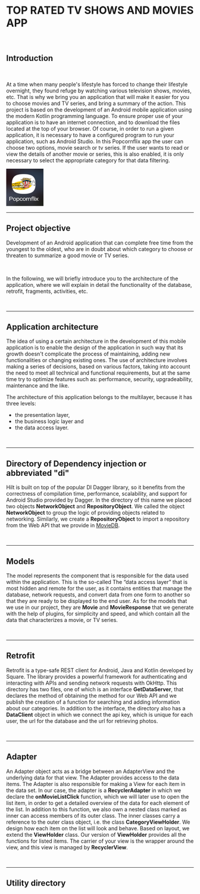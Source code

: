 # TOP RATED TV SHOWS AND MOVIES APP
<br>

## Introduction
<br>
<p> At a time when many people's lifestyle has forced to change their lifestyle overnight, they found refuge by watching various television shows, movies, etc. That is why we bring you an application that will make it easier for you to choose movies and TV series, and bring a summary of the action. This project is based on the development of an Android mobile application using the modern Kotlin programming language. To ensure proper use of your application is to have an internet connection, and to download the files located at the top of your browser. Of course, in order to run a given application, it is necessary to have a configured program to run your application, such as Android Studio.
In this Popcornflix app the user can choose two options, movie search or tv series. If the user wants to read or view the details of another movie or series, this is also enabled, it is only necessary to select the appropriate category for that data filtering.</p>
<img src="https://github.com/berina-spirjan1/Tv-shows-app/blob/main/images/image1.jpg" alt="Image of application icon" width="100" height="100"  ALIGN=”left” >
 <br><hr>

## Project objective
<p>Development of an Android application that can complete free time from the youngest to the oldest, who are in doubt about which category to choose or threaten to summarize a good movie or TV series.</p>
<br>
<p>In the following, we will briefly introduce you to the architecture of the application, where we will explain in detail the functionality of the database, retrofit, fragments, activities, etc.</p>
<br><hr>

## Application architecture

<p>The idea of using a certain architecture in the development of this mobile application is to enable the design of the application in such way that its growth doesn't complicate the process of maintaining, adding new functionalities or changing existing ones. The use of architecture involves making a series of decisions, based on various factors, taking into account the need to meet all technical and functional requirements, but at the same time try to optimize features such as: performance, security, upgradeability, maintenance and the like.</p>

<p>The architecture of this application belongs to the multilayer, because it has three levels: <ul>
 <li>the presentation layer,</li><li> the business logic layer and</li> <li>the data access layer.</li></ul></p>
 <br><hr>
 
 ## Directory of Dependency injection or abbreviated "di"
 
 <p>Hilt is built on top of the popular DI Dagger library, so it benefits from the correctness of compilation time, performance, scalability, and support for Android Studio provided by Dagger. In the directory of this name we placed two objects <b>NetworkObject</b> and <b>RepositoryObject</b>. We called the object <b>NetworkObject</b> to group the logic of providing objects related to networking. Similarly, we create a <b>RepositoryObject</b> to import a repository from the Web API that we provide in <a href="https://developers.themoviedb.org/3">MovieDB</a>.</p>
<br><hr>

## Models

<p>The model represents the component that is responsible for the data used within the application. This is the so-called The “data access layer” that is most hidden and remote for the user, as it contains entities that manage the database, network requests, and convert data from one form to another so that they are ready to be displayed to the end user. As for the models that we use in our project, they are <b>Movie</b> and <b>MovieResponse</b> that we generate with the help of plugins, for simplicity and speed, and which contain all the data that characterizes a movie, or TV series.</p>
<br><hr>

## Retrofit

<p>Retrofit is a type-safe REST client for Android, Java and Kotlin developed by Square. The library provides a powerful framework for authenticating and interacting with APIs and sending network requests with OkHttp. This directory has two files, one of which is an interface <b>GetDataServer</b>, that declares the method of obtaining the method for our Web API and we publish the creation of a function for searching and adding information about our categories. In addition to the interface, the directory also has a <b>DataClient</b> object in which we connect the api key, which is unique for each user, the url for the database and the url for retrieving photos.</p>
<br><hr>

## Adapter

<p>An Adapter object acts as a bridge between an AdapterView and the underlying data for that view. The Adapter provides access to the data items. The Adapter is also responsible for making a View for each item in the data set. In our case, the adapter is a <b>RecyclerAdapter</b> in which we declare the <b>onMovieListClick</b> function, which we will later use to open the list item, in order to get a detailed overview of the data for each element of the list. In addition to this function, we also own a nested class marked as inner can access members of its outer class. The inner classes carry a reference to the outer class object, i.e. the class <b>CategoryViewHolder</b>. We design how each item on the list will look and behave. Based on layout, we extend the <b>ViewHolder</b> class. Our version of <b>ViewHolder</b> provides all the functions for listed items. The carrier of your view is the wrapper around the view, and this view is managed by <b>RecyclerView</b>. </p>
<br><hr>

## Utility directory

<p></p>
